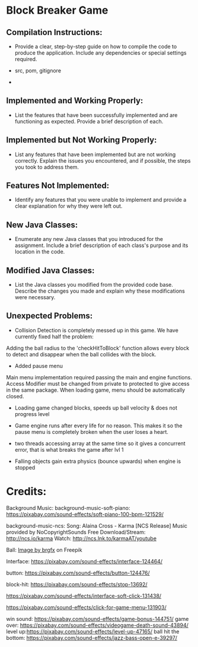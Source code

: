 # Block Breaker Game
## Compilation Instructions:
- Provide a clear, step-by-step guide on how to compile the code to produce the application. Include any dependencies or special settings required.
  
- src, pom, gitignore
- 
## Implemented and Working Properly:
- List the features that have been successfully implemented and are functioning as expected. Provide a brief description of each.

## Implemented but Not Working Properly:
- List any features that have been implemented but are not working correctly. Explain the issues you encountered, and if possible, the steps you took to address them.

## Features Not Implemented:
- Identify any features that you were unable to implement and provide a clear explanation for why they were left out.

## New Java Classes:
- Enumerate any new Java classes that you introduced for the assignment. Include a brief description of each class's purpose and its location in the code.

## Modified Java Classes:
- List the Java classes you modified from the provided code base. Describe the changes you made and explain why these modifications were necessary.

## Unexpected Problems:
- Collision Detection is completely messed up in this game. We have currently fixed half the problem:

Adding the ball radius to the 'checkHitToBlock' function allows every block to detect and disappear when the ball collides with the block.

- Added pause menu

Main menu implementation required passing the main and engine functions. Access Modifier must be changed from private to protected to give access in the same package.
When loading game, menu should be automatically closed. 

- Loading game changed blocks, speeds up ball velocity & does not progress level 


- Game engine runs after every life for no reason. This makes it so the pause menu is completely broken when the user loses a heart. 
- two threads accessing array at the same time so it gives a concurrent error, that is what breaks the game after lvl 1

- Falling objects gain extra physics (bounce upwards) when engine is stopped
# Credits:
Background Music:
background-music-soft-piano: https://pixabay.com/sound-effects/soft-piano-100-bpm-121529/

background-music-ncs: Song: Alaina Cross - Karma [NCS Release]
Music provided by NoCopyrightSounds
Free Download/Stream: http://ncs.io/karma
Watch: http://ncs.lnk.to/karmaAT/youtube 

Ball:
<a href="https://www.freepik.com/free-vector/variety-balls-with-unique-patterns_1164446.htm#query=ball%20game&position=0&from_view=keyword&track=ais">Image by brgfx</a> on Freepik

Interface: https://pixabay.com/sound-effects/interface-124464/

button: https://pixabay.com/sound-effects/button-124476/

block-hit: https://pixabay.com/sound-effects/stop-13692/

https://pixabay.com/sound-effects/interface-soft-click-131438/

https://pixabay.com/sound-effects/click-for-game-menu-131903/

win sound: https://pixabay.com/sound-effects/game-bonus-144751/
game over: https://pixabay.com/sound-effects/videogame-death-sound-43894/
level up:https://pixabay.com/sound-effects/level-up-47165/
ball hit the bottom: https://pixabay.com/sound-effects/jazz-bass-open-e-39297/